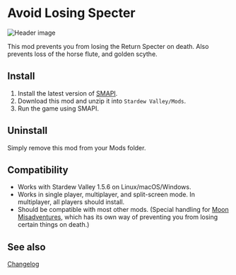 Avoid Losing Specter
===========================

![Header image](AvoidLosingScepter/docs/banner.jpg)

This mod prevents you from losing the Return Specter on death. Also prevents loss of the horse flute, and golden scythe.

## Install

1. Install the latest version of [SMAPI](https://smapi.io).
2. Download this mod and unzip it into `Stardew Valley/Mods`.
3. Run the game using SMAPI.

## Uninstall
Simply remove this mod from your Mods folder.

## Compatibility

* Works with Stardew Valley 1.5.6 on Linux/macOS/Windows.
* Works in single player, multiplayer, and split-screen mode. In multiplayer, all players should install.
* Should be compatible with most other mods. (Special handling for [Moon Misadventures](https://www.nexusmods.com/stardewvalley/mods/10612), which has its own way of preventing you from losing certain things on death.)

## See also

[Changelog](AvoidLosingScepter/docs/Changelog.md)

